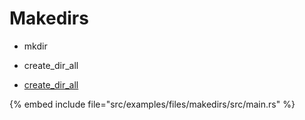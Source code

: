 # Makedirs

* mkdir
* create_dir_all

* [create_dir_all](https://doc.rust-lang.org/std/fs/fn.create_dir_all.html)

{% embed include file="src/examples/files/makedirs/src/main.rs" %}


